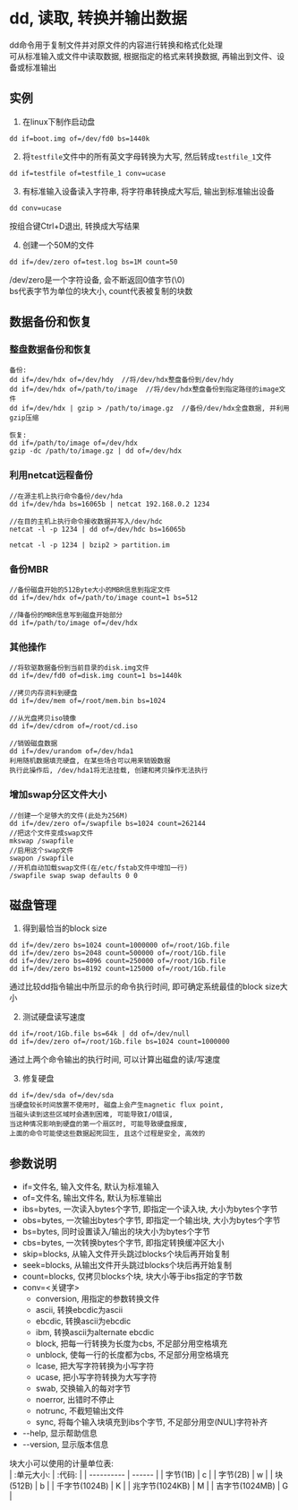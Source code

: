 # dd, 读取, 转换并输出数据

dd命令用于复制文件并对原文件的内容进行转换和格式化处理 <br/>
可从标准输入或文件中读取数据, 根据指定的格式来转换数据, 再输出到文件、设备或标准输出 <br/>

## 实例

1. 在linux下制作启动盘
```
dd if=boot.img of=/dev/fd0 bs=1440k
```

2. 将`testfile`文件中的所有英文字母转换为大写, 然后转成`testfile_1`文件
```
dd if=testfile of=testfile_1 conv=ucase
```

3. 有标准输入设备读入字符串, 将字符串转换成大写后, 输出到标准输出设备
```
dd conv=ucase
```
按组合键Ctrl+D退出, 转换成大写结果

4. 创建一个50M的文件
```
dd if=/dev/zero of=test.log bs=1M count=50
```
/dev/zero是一个字符设备, 会不断返回0值字节(\0) <br/>
bs代表字节为单位的块大小, count代表被复制的块数 <br/>

## 数据备份和恢复

### 整盘数据备份和恢复

```
备份:
dd if=/dev/hdx of=/dev/hdy  //将/dev/hdx整盘备份到/dev/hdy
dd if=/dev/hdx of=/path/to/image  //将/dev/hdx整盘备份到指定路径的image文件
dd if=/dev/hdx | gzip > /path/to/image.gz  //备份/dev/hdx全盘数据, 并利用gzip压缩

恢复:
dd if=/path/to/image of=/dev/hdx
gzip -dc /path/to/image.gz | dd of=/dev/hdx
```

### 利用netcat远程备份

```
//在源主机上执行命令备份/dev/hda
dd if=/dev/hda bs=16065b | netcat 192.168.0.2 1234

//在目的主机上执行命令接收数据并写入/dev/hdc
netcat -l -p 1234 | dd of=/dev/hdc bs=16065b

netcat -l -p 1234 | bzip2 > partition.im
```

### 备份MBR

```
//备份磁盘开始的512Byte大小的MBR信息到指定文件
dd if=/dev/hdx of=/path/to/image count=1 bs=512

//降备份的MBR信息写到磁盘开始部分
dd if=/path/to/image of=/dev/hdx
```

### 其他操作

```
//将软驱数据备份到当前目录的disk.img文件
dd if=/dev/fd0 of=disk.img count=1 bs=1440k

//拷贝内存资料到硬盘
dd if=/dev/mem of=/root/mem.bin bs=1024

//从光盘拷贝iso镜像
dd if=/dev/cdrom of=/root/cd.iso

//销毁磁盘数据
dd if=/dev/urandom of=/dev/hda1
利用随机数据填充硬盘, 在某些场合可以用来销毁数据
执行此操作后, /dev/hda1将无法挂载, 创建和拷贝操作无法执行
```

### 增加swap分区文件大小

```
//创建一个足够大的文件(此处为256M)
dd if=/dev/zero of=/swapfile bs=1024 count=262144
//把这个文件变成swap文件
mkswap /swapfile
//启用这个swap文件
swapon /swapfile
//开机自动加载swap文件(在/etc/fstab文件中增加一行)
/swapfile swap swap defaults 0 0
```

## 磁盘管理

1. 得到最恰当的block size
```
dd if=/dev/zero bs=1024 count=1000000 of=/root/1Gb.file
dd if=/dev/zero bs=2048 count=500000 of=/root/1Gb.file
dd if=/dev/zero bs=4096 count=250000 of=/root/1Gb.file
dd if=/dev/zero bs=8192 count=125000 of=/root/1Gb.file
```
通过比较dd指令输出中所显示的命令执行时间, 即可确定系统最佳的block size大小

2. 测试硬盘读写速度
```
dd if=/root/1Gb.file bs=64k | dd of=/dev/null
dd if=/dev/zero of=/root/1Gb.file bs=1024 count=1000000
```
通过上两个命令输出的执行时间, 可以计算出磁盘的读/写速度

3. 修复硬盘
```
dd if=/dev/sda of=/dev/sda
当硬盘较长时间放置不使用时, 磁盘上会产生magnetic flux point, 
当磁头读到这些区域时会遇到困难, 可能导致I/O错误, 
当这种情况影响到硬盘的第一个扇区时, 可能导致硬盘报废, 
上面的命令可能使这些数据起死回生, 且这个过程是安全, 高效的
```

## 参数说明

+ if=文件名, 输入文件名, 默认为标准输入
+ of=文件名, 输出文件名, 默认为标准输出
+ ibs=bytes, 一次读入bytes个字节, 即指定一个读入块, 大小为bytes个字节
+ obs=bytes, 一次输出bytes个字节, 即指定一个输出块, 大小为bytes个字节
+ bs=bytes, 同时设置读入/输出的块大小为bytes个字节
+ cbs=bytes, 一次转换bytes个字节, 即指定转换缓冲区大小
+ skip=blocks, 从输入文件开头跳过blocks个块后再开始复制
+ seek=blocks, 从输出文件开头跳过blocks个块后再开始复制
+ count=blocks, 仅拷贝blocks个块, 块大小等于ibs指定的字节数
+ conv=<关键字>
    + conversion, 用指定的参数转换文件
    + ascii, 转换ebcdic为ascii
    + ebcdic, 转换ascii为ebcdic
    + ibm, 转换ascii为alternate ebcdic
    + block, 把每一行转换为长度为cbs, 不足部分用空格填充
    + unblock, 使每一行的长度都为cbs, 不足部分用空格填充
    + lcase, 把大写字符转换为小写字符
    + ucase, 把小写字符转换为大写字符
    + swab, 交换输入的每对字节
    + noerror, 出错时不停止
    + notrunc, 不截短输出文件
    + sync, 将每个输入块填充到ibs个字节, 不足部分用空(NUL)字符补齐
+ --help, 显示帮助信息
+ --version, 显示版本信息

块大小可以使用的计量单位表: <br/>
|    :单元大小:   | :代码: |
|    ----------   | ------ |
|    字节(1B)     |    c   |
|    字节(2B)     |    w   |
|    块(512B)     |    b   |
| 千字节(1024B)   |    K   |
| 兆字节(1024KB)  |    M   |
| 吉字节(1024MB)  |    G   |

